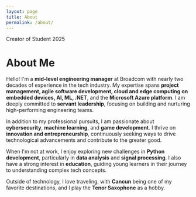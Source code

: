 ```yaml
---
layout: page
title: About
permalink: /about/
---
```


Creator of Student 2025

# About Me

Hello! I'm a **mid-level engineering manager** at Broadcom with nearly two decades of experience in the tech industry. My expertise spans **project management, agile software development, cloud and edge computing on embedded devices, AI, ML, .NET**, and the **Microsoft Azure platform**. I am deeply committed to **servant leadership**, focusing on building and nurturing high-performing engineering teams.

In addition to my professional pursuits, I am passionate about **cybersecurity**, **machine learning**, and **game development**. I thrive on **innovation and entrepreneurship**, continuously seeking ways to drive technological advancements and contribute to the greater good. 

When I'm not at work, I enjoy exploring new challenges in **Python development**, particularly in **data analysis** and **signal processing**. I also have a strong interest in **education**, guiding young learners in their journey to understanding complex tech concepts.

Outside of technology, I love traveling, with **Cancun** being one of my favorite destinations, and I play the **Tenor Saxophone** as a hobby.
